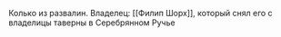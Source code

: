 Колько из развалин. Владелец: [[Филип Шорх]], который снял его с владелицы таверны в Серебрянном Ручье